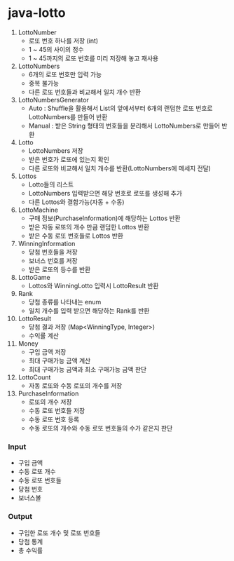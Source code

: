 # java-lotto
1. LottoNumber
    - 로또 번호 하나를 저장 (int)
    - 1 ~ 45의 사이의 정수
    - 1 ~ 45까지의 로또 번호를 미리 저장해 놓고 재사용
2. LottoNumbers
    - 6개의 로또 번호만 입력 가능
    - 중복 불가능
    - 다른 로또 번호들과 비교해서 일치 개수 반환
3. LottoNumbersGenerator
    - Auto : Shuffle을 활용해서 List의 앞에서부터 6개의 랜덤한 로또 번호로 LottoNumbers를 만들어 반환
    - Manual : 받은 String 형태의 번호들을 분리해서 LottoNumbers로 만들어 반환
4. Lotto
    - LottoNumbers 저장
    - 받은 번호가 로또에 있는지 확인
    - 다른 로또와 비교해서 일치 개수를 반환(LottoNumbers에 메세지 전달)
5. Lottos
    - Lotto들의 리스트
    - LottoNumbers 입력받으면 해당 번호로 로또를 생성해 추가
    - 다른 Lottos와 결합가능(자동 + 수동)
6. LottoMachine
    - 구매 정보(PurchaseInformation)에 해당하는 Lottos 반환
    - 받은 자동 로또의 개수 만큼 랜덤한 Lottos 반환
    - 받은 수동 로또 번호들로 Lottos 반환  
7. WinningInformation
    - 당첨 번호들을 저장
    - 보너스 번호를 저장
    - 받은 로또의 등수를 반환
8. LottoGame
    - Lottos와 WinningLotto 입력시 LottoResult 반환
9. Rank
    - 당첨 종류를 나타내는 enum
    - 일치 개수를 입력 받으면 해당하는 Rank를 반환
10. LottoResult
    - 당첨 결과 저장 (Map<WinningType, Integer>)
    - 수익률 계산
11. Money
    - 구입 금액 저장
    - 최대 구매가능 금액 계산
    - 최대 구매가능 금액과 최소 구매가능 금액 판단
12. LottoCount
    - 자동 로또와 수동 로또의 개수를 저장
13. PurchaseInformation
    - 로또의 개수 저장
    - 수동 로또 번호들 저장
    - 수동 로또 번호 등록
    - 수동 로또의 개수와 수동 로또 번호들의 수가 같은지 판단

### Input
- 구입 금액
- 수동 로또 개수
- 수동 로또 번호들
- 당첨 번호
- 보너스볼

### Output
- 구입한 로또 개수 및 로또 번호들
- 당첨 통계
- 총 수익률
